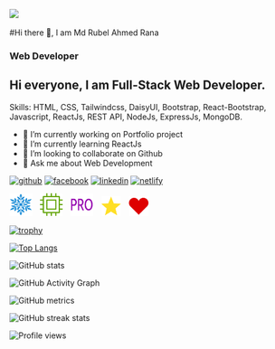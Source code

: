 ![](https://scontent.fdac3-1.fna.fbcdn.net/v/t39.30808-6/294518479_1205227416996873_5588567955269116446_n.png?_nc_cat=107&ccb=1-7&_nc_sid=e3f864&_nc_eui2=AeGbxsVCtGIDted3zw72WcfllilhiQw7PG2WKWGJDDs8bT0ckeRJrsAT_teFFr_0FLIm_U2R_6MM2zfzV5DjywiV&_nc_ohc=SSslbPRr_KQAX8q1SuT&_nc_zt=23&_nc_ht=scontent.fdac3-1.fna&oh=00_AfCn3Q9Wb3SLC8Q5dOtmf7dwXQX6a2cQnfTAWsgvETef9A&oe=63826C20)

#Hi there 👋, I am Md Rubel Ahmed Rana
### Web Developer


## Hi everyone, I am Full-Stack Web Developer.

Skills: HTML, CSS, Tailwindcss, DaisyUI, Bootstrap, React-Bootstrap, Javascript, ReactJs, REST API, NodeJs, ExpressJs, MongoDB.

- 🔭 I’m currently working on Portfolio project 
- 🌱 I’m currently learning ReactJs 
- 👯 I’m looking to collaborate on Github 
- 💬 Ask me about Web Development 


[<img src='https://cdn.jsdelivr.net/npm/simple-icons@3.0.1/icons/github.svg' alt='github' height='40' color='#000000'>](https://github.com/Md-Rubel-Ahmed-Rana) 
[<img src='https://cdn.jsdelivr.net/npm/simple-icons@3.0.1/icons/facebook.svg' alt='facebook' height='40'>](https://www.facebook.com/mdrubelahmed.rana.98)
[<img src='https://cdn.jsdelivr.net/npm/simple-icons@3.0.1/icons/linkedin.svg' alt='linkedin' height='40'>](https://www.linkedin.com/in/Md-Rubel-Ahmed-Rana/)
[<img src='https://cdn.jsdelivr.net/npm/simple-icons@3.0.1/icons/netlify.svg' alt='netlify' height='40'>](https://app.netlify.com/teams/md-rubel-ahmed-rana/overview?_ga=2.223484891.1139066348.1662715345-1235135303.1661012361)  



<a href='https://archiveprogram.github.com/'><img src='https://raw.githubusercontent.com/acervenky/animated-github-badges/master/assets/acbadge.gif' width='40' height='40'></a> <a href='https://docs.github.com/en/developers'><img src='https://raw.githubusercontent.com/acervenky/animated-github-badges/master/assets/devbadge.gif' width='40' height='40'></a> <a href='https://github.com/pricing'><img src='https://raw.githubusercontent.com/acervenky/animated-github-badges/master/assets/pro.gif' width='40' height='40'></a> <a href='https://stars.github.com/'><img src='https://raw.githubusercontent.com/acervenky/animated-github-badges/master/assets/starbadge.gif' width='35' height='35'></a> <a href='https://docs.github.com/en/github/supporting-the-open-source-community-with-github-sponsors'><img src='https://raw.githubusercontent.com/acervenky/animated-github-badges/master/assets/sponsorbadge.gif' width='35' height='35'></a> 

[![trophy](https://github-profile-trophy.vercel.app/?username=Md-Rubel-Ahmed-Rana)](https://github.com/ryo-ma/github-profile-trophy)

[![Top Langs](https://github-readme-stats.vercel.app/api/top-langs/?username=Md-Rubel-Ahmed-Rana)](https://github.com/anuraghazra/github-readme-stats)

![GitHub stats](https://github-readme-stats.vercel.app/api?username=Md-Rubel-Ahmed-Rana&show_icons=true)  

![GitHub Activity Graph](https://activity-graph.herokuapp.com/graph?username=Md-Rubel-Ahmed-Rana)  

![GitHub metrics](https://metrics.lecoq.io/Md-Rubel-Ahmed-Rana)  

![GitHub streak stats](https://github-readme-streak-stats.herokuapp.com/?user=Md-Rubel-Ahmed-Rana)  

![Profile views](https://gpvc.arturio.dev/Md-Rubel-Ahmed-Rana)  
